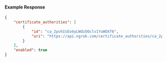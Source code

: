 <!-- Code generated for API Clients. DO NOT EDIT. -->

#### Example Response

```json
{
	"certificate_authorities": [
		{
			"id": "ca_2pvhIsEo4yLWdzOOclv1YuWOXf6",
			"uri": "https://api.ngrok.com/certificate_authorities/ca_2pvhIsEo4yLWdzOOclv1YuWOXf6"
		}
	],
	"enabled": true
}
```
